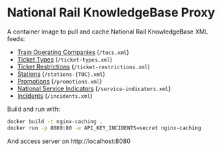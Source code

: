 # National Rail KnowledgeBase Proxy
A container image to pull and cache National Rail KnowledgeBase XML feeds:
- [Train Operating Companies](https://raildata.org.uk/dataProduct/P-49f7a182-c71b-45a2-b0f0-3b52c9a2968c/overview) (`/tocs.xml`)
- [Ticket Types](https://raildata.org.uk/dataProduct/P-51e17973-7327-4735-a7ca-d2a484a56065/overview) (`/ticket-types.xml`)
- [Ticket Restrictions](https://raildata.org.uk/dataProduct/P-2d177d2e-dcb8-43dc-ac4d-3a967dd35c5e/overview) (`/ticket-restrictions.xml`)
- [Stations](https://raildata.org.uk/dataProduct/P-88ffe920-471c-4fd9-8e0d-95d5b9b7a257/overview) (`/stations-{TOC}.xml`)
- [Promotions](https://raildata.org.uk/dataProduct/P-58c29697-5496-41e8-8582-030d69e9acc2/overview) (`/promotions.xml`)
- [National Service Indicators](https://raildata.org.uk/dataProduct/P-7a5989cb-4600-4727-9ab0-baa7e483a0f2/overview) (`/service-indicators.xml`)
- [Incidents](https://raildata.org.uk/dataProduct/P-cf16832d-d971-46e7-8883-4fca2101d3fa/overview) (`/incidents.xml`)

Build and run with:
```sh
docker build -t nginx-caching .
docker run -p 8080:80 -e API_KEY_INCIDENTS=secret nginx-caching
```

And access server on http://localhost:8080

